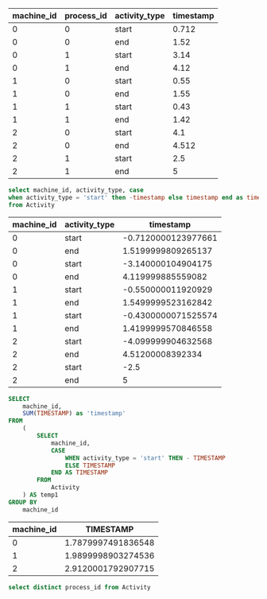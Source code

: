 | machine_id | process_id | activity_type | timestamp |
| ---------- | ---------- | ------------- | --------- |
| 0          | 0          | start         | 0.712     |
| 0          | 0          | end           | 1.52      |
| 0          | 1          | start         | 3.14      |
| 0          | 1          | end           | 4.12      |
| 1          | 0          | start         | 0.55      |
| 1          | 0          | end           | 1.55      |
| 1          | 1          | start         | 0.43      |
| 1          | 1          | end           | 1.42      |
| 2          | 0          | start         | 4.1       |
| 2          | 0          | end           | 4.512     |
| 2          | 1          | start         | 2.5       |
| 2          | 1          | end           | 5         |


```sql
select machine_id, activity_type, case
when activity_type = 'start' then -timestamp else timestamp end as timestamp
from Activity
```
| machine_id | activity_type | timestamp           |
| ---------- | ------------- | ------------------- |
| 0          | start         | -0.7120000123977661 |
| 0          | end           | 1.5199999809265137  |
| 0          | start         | -3.140000104904175  |
| 0          | end           | 4.119999885559082   |
| 1          | start         | -0.550000011920929  |
| 1          | end           | 1.5499999523162842  |
| 1          | start         | -0.4300000071525574 |
| 1          | end           | 1.4199999570846558  |
| 2          | start         | -4.099999904632568  |
| 2          | end           | 4.51200008392334    |
| 2          | start         | -2.5                |
| 2          | end           | 5                   |

```sql
SELECT
    machine_id,
    SUM(TIMESTAMP) as 'timestamp'
FROM
    (
        SELECT
            machine_id,
            CASE
                WHEN activity_type = 'start' THEN - TIMESTAMP
                ELSE TIMESTAMP
            END AS TIMESTAMP
        FROM
            Activity
    ) AS temp1
GROUP BY
    machine_id
```

| machine_id | TIMESTAMP          |
| ---------- | ------------------ |
| 0          | 1.7879997491836548 |
| 1          | 1.9899998903274536 |
| 2          | 2.9120001792907715 |

```sql
select distinct process_id from Activity
```
